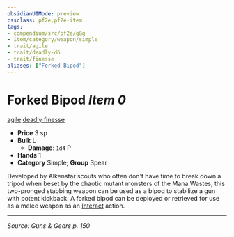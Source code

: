 ```yaml
---
obsidianUIMode: preview
cssclass: pf2e,pf2e-item
tags:
- compendium/src/pf2e/g&g
- item/category/weapon/simple
- trait/agile
- trait/deadly-d6
- trait/finesse
aliases: ["Forked Bipod"]
---
```

# Forked Bipod *Item 0*  
[agile](agile.md "Agile Weapon Trait")  [deadly <d6>](rules/traits/deadly-d6.md "Deadly Weapon Trait")  [finesse](finesse.md "Finesse Weapon Trait")  

- **Price** 3 sp
- **Bulk** L
  - **Damage**: `1d4` P
- **Hands** 1
- **Category** Simple; **Group** Spear 

Developed by Alkenstar scouts who often don't have time to break down a tripod when beset by the chaotic mutant monsters of the Mana Wastes, this two-pronged stabbing weapon can be used as a bipod to stabilize a gun with potent kickback. A forked bipod can be deployed or retrieved for use as a melee weapon as an [Interact](interact.md) action.


---
*Source: Guns & Gears p. 150*